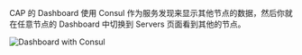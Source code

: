 CAP 的 Dashboard 使用 Consul 作为服务发现来显示其他节点的数据，然后你就在任意节点的 Dashboard 中切换到 Servers 页面看到其他的节点。

![Dashboard with Consul](/articles/projects/cap/assets/cap-consul.png)